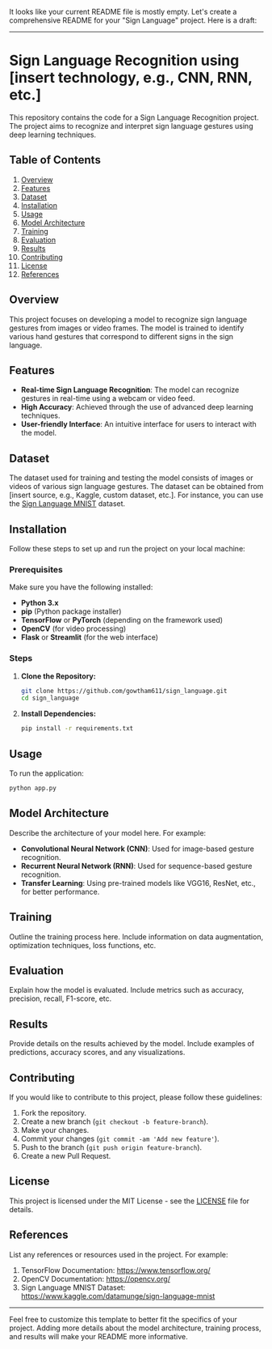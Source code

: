 It looks like your current README file is mostly empty. Let's create a comprehensive README for your "Sign Language" project. Here is a draft:

---

# Sign Language Recognition using [insert technology, e.g., CNN, RNN, etc.]

This repository contains the code for a Sign Language Recognition project. The project aims to recognize and interpret sign language gestures using deep learning techniques.

## Table of Contents

1. [Overview](#overview)
2. [Features](#features)
3. [Dataset](#dataset)
4. [Installation](#installation)
5. [Usage](#usage)
6. [Model Architecture](#model-architecture)
7. [Training](#training)
8. [Evaluation](#evaluation)
9. [Results](#results)
10. [Contributing](#contributing)
11. [License](#license)
12. [References](#references)

## Overview

This project focuses on developing a model to recognize sign language gestures from images or video frames. The model is trained to identify various hand gestures that correspond to different signs in the sign language.

## Features

- **Real-time Sign Language Recognition**: The model can recognize gestures in real-time using a webcam or video feed.
- **High Accuracy**: Achieved through the use of advanced deep learning techniques.
- **User-friendly Interface**: An intuitive interface for users to interact with the model.

## Dataset

The dataset used for training and testing the model consists of images or videos of various sign language gestures. The dataset can be obtained from [insert source, e.g., Kaggle, custom dataset, etc.]. For instance, you can use the [Sign Language MNIST](https://www.kaggle.com/datamunge/sign-language-mnist) dataset.

## Installation

Follow these steps to set up and run the project on your local machine:

### Prerequisites

Make sure you have the following installed:

- **Python 3.x**
- **pip** (Python package installer)
- **TensorFlow** or **PyTorch** (depending on the framework used)
- **OpenCV** (for video processing)
- **Flask** or **Streamlit** (for the web interface)

### Steps

1. **Clone the Repository:**

   ```bash
   git clone https://github.com/gowtham611/sign_language.git
   cd sign_language
   ```

2. **Install Dependencies:**

   ```bash
   pip install -r requirements.txt
   ```

## Usage

To run the application:

```bash
python app.py
```

## Model Architecture

Describe the architecture of your model here. For example:

- **Convolutional Neural Network (CNN)**: Used for image-based gesture recognition.
- **Recurrent Neural Network (RNN)**: Used for sequence-based gesture recognition.
- **Transfer Learning**: Using pre-trained models like VGG16, ResNet, etc., for better performance.

## Training

Outline the training process here. Include information on data augmentation, optimization techniques, loss functions, etc.

## Evaluation

Explain how the model is evaluated. Include metrics such as accuracy, precision, recall, F1-score, etc.

## Results

Provide details on the results achieved by the model. Include examples of predictions, accuracy scores, and any visualizations.

## Contributing

If you would like to contribute to this project, please follow these guidelines:

1. Fork the repository.
2. Create a new branch (`git checkout -b feature-branch`).
3. Make your changes.
4. Commit your changes (`git commit -am 'Add new feature'`).
5. Push to the branch (`git push origin feature-branch`).
6. Create a new Pull Request.

## License

This project is licensed under the MIT License - see the [LICENSE](LICENSE) file for details.

## References

List any references or resources used in the project. For example:

1. TensorFlow Documentation: https://www.tensorflow.org/
2. OpenCV Documentation: https://opencv.org/
3. Sign Language MNIST Dataset: https://www.kaggle.com/datamunge/sign-language-mnist

---

Feel free to customize this template to better fit the specifics of your project. Adding more details about the model architecture, training process, and results will make your README more informative.
